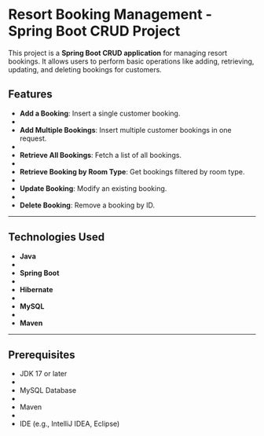 # Resort Booking Management - Spring Boot CRUD Project  

This project is a **Spring Boot CRUD application** for managing resort bookings. It allows users to perform basic operations like adding, retrieving, updating, and deleting bookings for customers.  

## Features  

- **Add a Booking**: Insert a single customer booking.
-  
- **Add Multiple Bookings**: Insert multiple customer bookings in one request.
-  
- **Retrieve All Bookings**: Fetch a list of all bookings.
- 
- **Retrieve Booking by Room Type**: Get bookings filtered by room type.
-  
- **Update Booking**: Modify an existing booking.
- 
- **Delete Booking**: Remove a booking by ID.  

---

## Technologies Used

- **Java**
- 
- **Spring Boot**
- 
- **Hibernate**
- 
- **MySQL**
- 
- **Maven**  

---

## Prerequisites  

- JDK 17 or later
- 
- MySQL Database
-   
- Maven
-   
- IDE (e.g., IntelliJ IDEA, Eclipse)  
